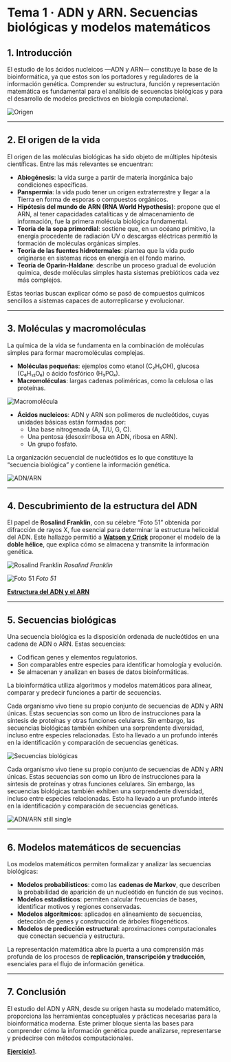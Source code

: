 # Tema 1 · ADN y ARN. Secuencias biológicas y modelos matemáticos

## 1. Introducción
El estudio de los ácidos nucleicos —ADN y ARN— constituye la base de la bioinformática, ya que estos son los portadores y reguladores de la información genética. Comprender su estructura, función y representación matemática es fundamental para el análisis de secuencias biológicas y para el desarrollo de modelos predictivos en biología computacional.

![Origen](B101/01_mundo.png "Origen")

---

## 2. El origen de la vida
El origen de las moléculas biológicas ha sido objeto de múltiples hipótesis científicas. Entre las más relevantes se encuentran:

- **Abiogénesis**: la vida surge a partir de materia inorgánica bajo condiciones específicas.
- **Panspermia**: la vida pudo tener un origen extraterrestre y llegar a la Tierra en forma de esporas o compuestos orgánicos.
- **Hipótesis del mundo de ARN (RNA World Hypothesis)**: propone que el ARN, al tener capacidades catalíticas y de almacenamiento de información, fue la primera molécula biológica fundamental.
- **Teoría de la sopa primordial**: sostiene que, en un océano primitivo, la energía procedente de radiación UV o descargas eléctricas permitió la formación de moléculas orgánicas simples.
- **Teoría de las fuentes hidrotermales**: plantea que la vida pudo originarse en sistemas ricos en energía en el fondo marino.
- **Teoría de Oparin-Haldane**: describe un proceso gradual de evolución química, desde moléculas simples hasta sistemas prebióticos cada vez más complejos.

Estas teorías buscan explicar cómo se pasó de compuestos químicos sencillos a sistemas capaces de autorreplicarse y evolucionar.

---

## 3. Moléculas y macromoléculas
La química de la vida se fundamenta en la combinación de moléculas simples para formar macromoléculas complejas.

- **Moléculas pequeñas**: ejemplos como etanol (C₂H₅OH), glucosa (C₆H₁₂O₆) o ácido fosfórico (H₃PO₄).
- **Macromoléculas**: largas cadenas poliméricas, como la celulosa o las proteínas.

![Macromolécula](B101/01_macromol.png "Macromolécula")

- **Ácidos nucleicos**: ADN y ARN son polímeros de nucleótidos, cuyas unidades básicas están formadas por:
    - Una base nitrogenada (A, T/U, G, C).
    - Una pentosa (desoxirribosa en ADN, ribosa en ARN).
    - Un grupo fosfato.

La organización secuencial de nucleótidos es lo que constituye la “secuencia biológica” y contiene la información genética.

![ADN/ARN](B101/01_adnarn.png "ADN/ARN")

---

## 4. Descubrimiento de la estructura del ADN
El papel de **Rosalind Franklin**, con su célebre “Foto 51” obtenida por difracción de rayos X, fue esencial para determinar la estructura helicoidal del ADN. Este hallazgo permitió a **[Watson y Crick](01_descubrimiento_adn.md)** proponer el modelo de la **doble hélice**, que explica cómo se almacena y transmite la información genética.

![Rosalind Franklin](B101/01_rosalind.png "Rosalind Franklin")
*Rosalind Franklin*

![Foto 51](B101/01_foto51.png "Foto 51")
*Foto 51*

**[Estructura del ADN y el ARN](01_estructura_adn_arn.md)**

---

## 5. Secuencias biológicas
Una secuencia biológica es la disposición ordenada de nucleótidos en una cadena de ADN o ARN. Estas secuencias:
- Codifican genes y elementos regulatorios.
- Son comparables entre especies para identificar homología y evolución.
- Se almacenan y analizan en bases de datos bioinformáticas.

La bioinformática utiliza algoritmos y modelos matemáticos para alinear, comparar y predecir funciones a partir de secuencias.

Cada organismo vivo tiene su propio conjunto de secuencias de ADN y ARN únicas. Estas secuencias son como un libro de instrucciones para la síntesis de proteínas y otras funciones celulares. Sin embargo, las secuencias biológicas también exhiben una sorprendente diversidad, incluso entre especies relacionadas. Esto ha llevado a un profundo interés en la identificación y comparación de secuencias genéticas.

![Secuencias biológicas](B101/01_adnarnsecbio.png "Secuencias biológicas")

Cada organismo vivo tiene su propio conjunto de secuencias de ADN y ARN únicas. Estas secuencias son como un libro de instrucciones para la síntesis de proteínas y otras funciones celulares. Sin embargo, las secuencias biológicas también exhiben una sorprendente diversidad, incluso entre especies relacionadas. Esto ha llevado a un profundo interés en la identificación y comparación de secuencias genéticas.

![ADN/ARN still single](B101/01_adnarnjoke.png "SADN/ARN still single")

---

## 6. Modelos matemáticos de secuencias
Los modelos matemáticos permiten formalizar y analizar las secuencias biológicas:

- **Modelos probabilísticos**: como las **cadenas de Markov**, que describen la probabilidad de aparición de un nucleótido en función de sus vecinos.
- **Modelos estadísticos**: permiten calcular frecuencias de bases, identificar motivos y regiones conservadas.
- **Modelos algorítmicos**: aplicados en alineamiento de secuencias, detección de genes y construcción de árboles filogenéticos.
- **Modelos de predicción estructural**: aproximaciones computacionales que conectan secuencia y estructura.

La representación matemática abre la puerta a una comprensión más profunda de los procesos de **replicación, transcripción y traducción**, esenciales para el flujo de información genética.

---

## 7. Conclusión
El estudio del ADN y ARN, desde su origen hasta su modelado matemático, proporciona las herramientas conceptuales y prácticas necesarias para la bioinformática moderna. Este primer bloque sienta las bases para comprender cómo la información genética puede analizarse, representarse y predecirse con métodos computacionales.

 **[Ejercicio1](01_ejercicios_adn_arn_interactivo.md)**.
